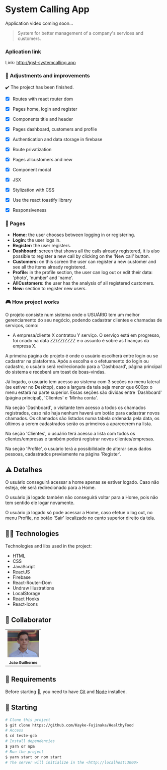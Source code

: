 # System Calling App

<!---Esses são exemplos. Veja https://shields.io para outras pessoas ou para personalizar este conjunto de escudos. Você pode querer incluir dependências, status do projeto e
 informações de licença aqui--->

Application video coming soon...

> System for better management of a company's services and customers.

### Aplication link

Link: <a>http://jgsl-systemcalling.app</a>

### 🔧 Adjustments and improvements

✔️ The project has been finished.

- [x] Routes with react router dom
- [x] Pages home, login and register
- [x] Components title and header
- [x] Pages dashboard, customers and profile
- [x] Authentication and data storage in firebase
- [x] Route privatization
- [x] Pages allcustomers and new
- [x] Component modal 
- [x] JSX
- [x] Stylization with CSS
- [x] Use the react toastify library
- [x] Responsiveness


### 📁 Pages

<ul>
    <li><strong>Home:</strong> the user chooses between logging in or registering.</li>
    <li><strong>Login:</strong> the user logs in.</li>
    <li><strong>Register:</strong> the user registers.</li>
    <li><strong>Dashboard:</strong> screen that shows all the calls already registered, it is also possible to register a new call by clicking on the 'New call' button.</li>
    <li><strong>Customers:</strong> on this screen the user can register a new customer and see all the items already registered.</li>
    <li><strong>Profile:</strong> in the profile section, the user can log out or edit their data: 'photo', 'number' and 'name'.</li>
    <li><strong>AllCustomers:</strong> the user has the analysis of all registered customers.</li>
    <li><strong>New:</strong> section to register new users.</li>
</ul>

### 🎮 How project works

O projeto consiste num sistema onde o USUÁRIO tem um melhor gerenciamento do seu negócio, podendo cadastrar clientes e chamadas de serviços, como: 
- A empresa/cliente X contratou Y serviço. O serviço está em progresso, foi criado na data ZZ/ZZ/ZZZZ e o assunto é sobre as finanças da empresa X.

A primeira página do projeto é onde o usuário escolherá entre login ou se cadastrar na plataforma. Após a escolha e o efetuamento do login ou cadastro, o usuário será redirecionado para a 'Dashboard', página principal do sistema e receberá um toast de boas-vindas.

Já logado, o usuário tem acesso ao sistema com 3 seções no menu lateral (se estiver no Desktop), caso a largura da tela seja menor que 600px o menu estará na parte superior. Essas seções são dividas entre 'Dashboard' (página principal), 'Clientes' e 'Minha conta'.

Na seção 'Dashboard', o visitante tem acesso a todos os chamados registrados, caso não haja nenhum haverá um botão para cadastrar novos chamados. Os chamados são listados numa tabela ordenada pela data, os últimos a serem cadastrados serão os primeiros a aparecerem na lista.

Na seção 'Clientes', o usuário terá acesso a lista com todos os clientes/empresas e também poderá registrar novos clientes/empresas.

Na seção 'Profile', o usuário terá a possibilidade de alterar seus dados pessoas, cadastrados previamente na página 'Register'.

## ⚠️ Detalhes

O usuário conseguirá acessar a home apenas se estiver logado. Caso não esteja, ele será redirecionado para a Home.

O usuário já logado também não conseguirá voltar para a Home, pois não tem sentido ele logar novamente.

O usuário já logado só pode acessar a Home, caso efetue o log out, no menu Profile, no botão 'Sair' localizado no canto superior direito da tela.


## 👨‍💻 Technologies
Technologies and libs used in the project:
<ul>
    <li>HTML</li>
    <li>CSS</li>
    <li>JavaScript</li>
    <li>ReactJS</li>
    <li>Firebase</li>
    <li>React-Router-Dom</li>
    <li>Undraw Illustrations</li>
    <li>LocalStorage</li>
    <li>React Hooks</li>
    <li>React-Icons</li>
</ul>

## 🤝 Collaborator

<table>
  <tr>
    <td align="center">
      <a href="#">
        <img src="./src/assets/gui-foto.jpeg.png" width="100px;" alt="Foto do João Guilherme no GitHub"/><br>
        <sub>
          <b>João Guilherme</b>
        </sub>
      </a>
    </td>
  </tr>
</table>

## :closed_book: Requirements ##

Before starting :checkered_flag:, you need to have [Git](https://git-scm.com) and [Node](https://nodejs.org/en/) installed.

## :checkered_flag: Starting ##

```bash
# Clone this project
$ git clone https://github.com/Kayke-Fujinaka/HealthyFood
# Access
$ cd teste-gcb
# Install dependencies
$ yarn or npm 
# Run the project
$ yarn start or npm start 
# The server will initialize in the <http://localhost:3000>
```
